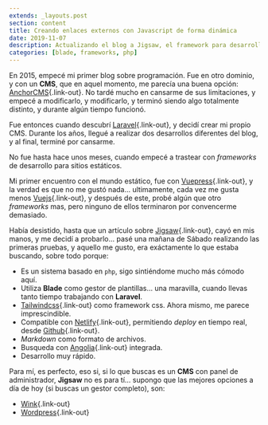```yaml
---
extends: _layouts.post
section: content
title: Creando enlaces externos con Javascript de forma dinámica
date: 2019-11-07
description: Actualizando el blog a Jigsaw, el framework para desarrollo de sitios estáticos 
categories: [blade, frameworks, php]
---
```


En 2015, empecé mi primer blog sobre programación. Fue en otro dominio, y con un **CMS**, que en aquel momento, me parecía una buena opción: [AnchorCMS](https://anchorcms.com/){.link-out}. No tardé mucho en cansarme de sus limitaciones, y empecé a modificarlo, y modificarlo, y terminó siendo algo totalmente distinto, y durante algún tiempo funcionó. 

Fue entonces cuando descubrí [Laravel](https://laravel.com){.link-out}, y decidí crear mi propio CMS. Durante los años, llegué a realizar dos desarrollos diferentes del blog, y al final, terminé por cansarme.

No fue hasta hace unos meses, cuando empecé a trastear con *frameworks* de desarrollo para sitios estáticos. 

Mi primer encuentro con el mundo estático, fue con [Vuepress](https://vuepress.vuejs.org/){.link-out}, y la verdad es que no me gustó nada... ultimamente, cada vez me gusta menos [Vuejs](https://vuejs.org/){.link-out}, y después de este, probé algún que otro *frameworks* mas, pero ninguno de ellos terminaron por convencerme demasiado. 

Había desistido, hasta que un artículo sobre [Jigsaw](https://jigsaw.tighten.co/){.link-out}, cayó en mis manos, y me decidí a probarlo... pasé una mañana de Sábado realizando las primeras pruebas, y aquello me gusto, era exáctamente lo que estaba buscando, sobre todo porque:

- Es un sistema basado en `php`, sigo sintiéndome mucho más cómodo aquí.
- Utiliza **Blade** como gestor de plantillas... una maravilla, cuando llevas tanto tiempo trabajando con **Laravel**.
- [Tailwindcss](https://tailwindcss.com/){.link-out} como framework css. Ahora mismo, me parece imprescindible.
- Compatible con [Netlify](https://www.netlify.com/){.link-out}, permitiendo *deploy* en tiempo real, desde [Github](https://github.com/){.link-out}.
- *Markdown* como formato de archivos.
- Busqueda con [Angolia](https://www.algolia.com/){.link-out} integrada.
- Desarrollo muy rápido.

Para mí, es perfecto, eso si, si lo que buscas es un **CMS** con panel de administrador, **Jigsaw** no es para tí... supongo que las mejores opciones a día de hoy (si buscas un gestor completo), son: 

- [Wink](https://wink.themsaid.com/){.link-out} 
- [Wordpress](https://es.wordpress.com/){.link-out}
